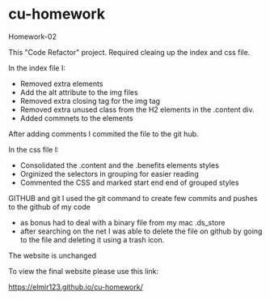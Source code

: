 # cu-homework
Homework-02

This "Code Refactor" project. Required cleaing up the index and css file.

In the index file I: 
- Removed extra elements
- Add the alt attribute to the img files
- Removed extra closing tag for the img tag
- Removed extra unused class from the H2 elements in the .content div. 
- Added commnets to the elements

After adding comments I commited the file to the git hub.

In the css file I:
- Consolidated the .content and the .benefits elements styles
- Orginized the selectors in grouping for easier reading
- Commented the CSS and marked start end end of grouped styles

GITHUB and git
I used the git command to create few commits and pushes to the github of my code
* as bonus had to deal with a binary file from my mac .ds_store
* after searching on the net I was able to delete the file on github by going to the file and deleting it using a trash icon.

The website is unchanged

To view the final website please use this link:

https://elmir123.github.io/cu-homework/